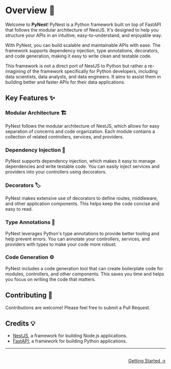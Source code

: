 # Overview 🚀

Welcome to **PyNest**! PyNest is a Python framework built on top of FastAPI that follows the modular architecture of NestJS. It's designed to help you structure your APIs in an intuitive, easy-to-understand, and enjoyable way.

With PyNest, you can build scalable and maintainable APIs with ease. The framework supports dependency injection, type annotations, decorators, and code generation, making it easy to write clean and testable code.

This framework is not a direct port of NestJS to Python but rather a re-imagining of the framework specifically for Python developers, including data scientists, data analysts, and data engineers. It aims to assist them in building better and faster APIs for their data applications.

## Key Features ✨

### Modular Architecture 🏗️

PyNest follows the modular architecture of NestJS, which allows for easy separation of concerns and code organization. Each module contains a collection of related controllers, services, and providers.

### Dependency Injection 💉

PyNest supports dependency injection, which makes it easy to manage dependencies and write testable code. You can easily inject services and providers into your controllers using decorators.

### Decorators 🏷️

PyNest makes extensive use of decorators to define routes, middleware, and other application components. This helps keep the code concise and easy to read.

### Type Annotations 📝

PyNest leverages Python's type annotations to provide better tooling and help prevent errors. You can annotate your controllers, services, and providers with types to make your code more robust.

### Code Generation ⚙️

PyNest includes a code generation tool that can create boilerplate code for modules, controllers, and other components. This saves you time and helps you focus on writing the code that matters.

## Contributing 🤝

Contributions are welcome! Please feel free to submit a Pull Request.

## Credits 💡

- [NestJS](https://nestjs.com/), a framework for building Node.js applications.
- [FastAPI](https://fastapi.tiangolo.com/), a framework for building Python applications.

---

<nav class="md-footer-nav" style="display: flex; justify-content: flex-end; padding: 1rem 0;">
  <a href="/PyNest/getting_started" class="md-footer-nav__link" style="margin-left: auto;">
    <span>Getting Started &rarr;</span>
  </a>
</nav>
